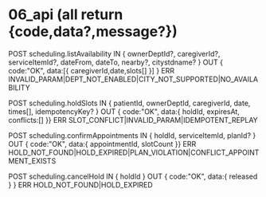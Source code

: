 # 06_api (all return {code,data?,message?})

POST scheduling.listAvailability
IN  { ownerDeptId?, caregiverId?, serviceItemId?, dateFrom, dateTo, nearby?, citystdname? }
OUT { code:"OK", data:[{ caregiverId,date,slots[] }] }
ERR INVALID_PARAM|DEPT_NOT_ENABLED|CITY_NOT_SUPPORTED|NO_AVAILABILITY

POST scheduling.holdSlots
IN  { patientId, ownerDeptId, caregiverId, date, times[], idempotencyKey? }
OUT { code:"OK", data:{ holdId, expiresAt, conflicts:[] }}
ERR SLOT_CONFLICT|INVALID_PARAM|IDEMPOTENT_REPLAY

POST scheduling.confirmAppointments
IN  { holdId, serviceItemId, planId? }
OUT { code:"OK", data:{ appointmentId, slotCount }}
ERR HOLD_NOT_FOUND|HOLD_EXPIRED|PLAN_VIOLATION|CONFLICT_APPOINTMENT_EXISTS

POST scheduling.cancelHold
IN  { holdId }
OUT { code:"OK", data:{ released } }
ERR HOLD_NOT_FOUND|HOLD_EXPIRED
